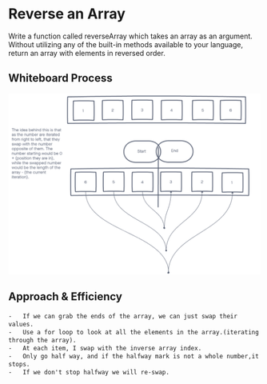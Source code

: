 # Reverse an Array
Write a function called reverseArray which takes an array as an argument. Without utilizing any of the built-in methods available to your language, return an array with elements in reversed order.

## Whiteboard Process
![Whiteboard](./array-reverse.png)

## Approach & Efficiency
    -   If we can grab the ends of the array, we can just swap their values.
    -   Use a for loop to look at all the elements in the array.(iterating through the array).
    -   At each item, I swap with the inverse array index.
    -   Only go half way, and if the halfway mark is not a whole number,it stops.
    -   If we don't stop halfway we will re-swap.